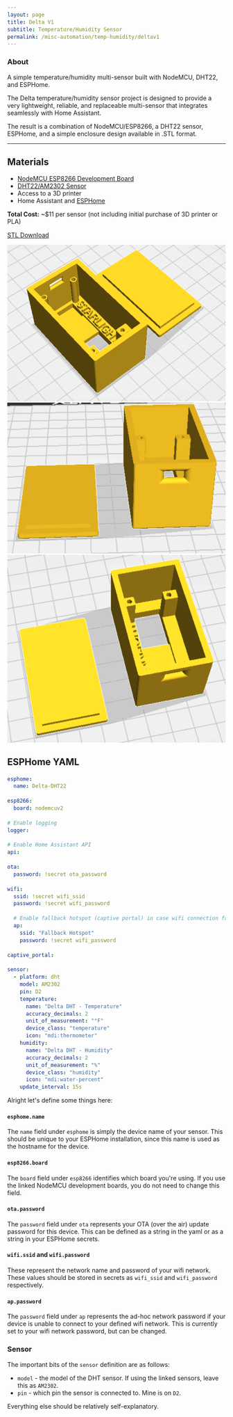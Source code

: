 ```yaml
---
layout: page
title: Delta V1
subtitle: Temperature/Humidity Sensor
permalink: /misc-automation/temp-humidity/deltav1
---
```


### About

A simple temperature/humidity multi-sensor built with NodeMCU, DHT22, and ESPHome.

The Delta temperature/humidity sensor project is designed to provide a very lightweight, reliable, and replaceable
multi-sensor that integrates seamlessly with Home Assistant.

The result is a combination of NodeMCU/ESP8266, a DHT22 sensor, ESPHome, and a simple enclosure design available in
.STL format.

---

## Materials

* [NodeMCU ESP8266 Development Board](https://www.amazon.com/HiLetgo-Internet-Development-Wireless-Micropython/dp/B081CSJV2V/)
* [DHT22/AM2302 Sensor](https://www.amazon.com/Gowoops-Temperature-Humidity-Measurement-Raspberry/dp/B073F472JL/)
* Access to a 3D printer
* Home Assistant and [ESPHome](https://esphome.io/)

**Total Cost:** ~$11 per sensor (not including initial purchase of 3D printer or PLA)

[STL Download](./delta-dht-v1.stl)

![STL Screenshot 1](./stl-screenshot-1.png)
![STL Screenshot 2](./stl-screenshot-2.png)
![STL Screenshot 3](./stl-screenshot-3.png)


## ESPHome YAML
```yaml
esphome:
  name: Delta-DHT22

esp8266:
  board: nodemcuv2

# Enable logging
logger:

# Enable Home Assistant API
api:

ota:
  password: !secret ota_password

wifi:
  ssid: !secret wifi_ssid
  password: !secret wifi_password

  # Enable fallback hotspot (captive portal) in case wifi connection fails
  ap:
    ssid: "Fallback Hotspot"
    password: !secret wifi_password

captive_portal:

sensor:
  - platform: dht
    model: AM2302
    pin: D2
    temperature:
      name: "Delta DHT - Temperature"
      accuracy_decimals: 2
      unit_of_measurement: "°F"
      device_class: "temperature"
      icon: "mdi:thermometer"
    humidity:
      name: "Delta DHT - Humidity"
      accuracy_decimals: 2
      unit_of_measurement: "%"
      device_class: "humidity"
      icon: "mdi:water-percent"
    update_interval: 15s
```

Alright let's define some things here:

#### `esphome.name`
The `name` field under `esphome` is simply the device name of your sensor. This should be unique to your ESPHome installation,
since this name is used as the hostname for the device.

#### `esp8266.board`
The `board` field under `esp8266` identifies which board you're using. If you use the linked NodeMCU development boards,
you do not need to change this field.

#### `ota.password`
The `password` field under `ota` represents your OTA (over the air) update password for this device. This can be defined
as a string in the yaml or as a string in your ESPHome secrets.

#### `wifi.ssid` and `wifi.password`
These represent the network name and password of your wifi network. These values should be stored in secrets as `wifi_ssid` and
`wifi_password` respectively.

#### `ap.password`
The `password` field under `ap` represents the ad-hoc network password if your device is unable to connect to your defined wifi
network. This is currently set to your wifi network password, but can be changed.

### Sensor

The important bits of the `sensor` definition are as follows:
* `model` - the model of the DHT sensor. If using the linked sensors, leave this as `AM2302`.
* `pin` - which pin the sensor is connected to. Mine is on `D2`.

Everything else should be relatively self-explanatory.

